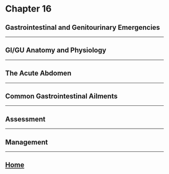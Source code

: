 # Chapter 16
## Gastrointestinal and Genitourinary Emergencies

---

## GI/GU Anatomy and Physiology

---

## The Acute Abdomen

---

## Common Gastrointestinal Ailments

---

## Assessment

---

## Management

---

## [Home](./index.html)